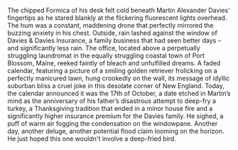The chipped Formica of his desk felt cold beneath Martin Alexander Davies' fingertips as he stared blankly at the flickering fluorescent lights overhead. The hum was a constant, maddening drone that perfectly mirrored the buzzing anxiety in his chest. Outside, rain lashed against the window of Davies & Davies Insurance, a family business that had seen better days – and significantly less rain. The office, located above a perpetually struggling laundromat in the equally struggling coastal town of Port Blossom, Maine, reeked faintly of bleach and unfulfilled dreams. A faded calendar, featuring a picture of a smiling golden retriever frolicking on a perfectly manicured lawn, hung crookedly on the wall, its message of idyllic suburban bliss a cruel joke in this desolate corner of New England. Today, the calendar announced it was the 17th of October, a date etched in Martin’s mind as the anniversary of his father’s disastrous attempt to deep-fry a turkey, a Thanksgiving tradition that ended in a minor house fire and a significantly higher insurance premium for the Davies family. He sighed, a puff of warm air fogging the condensation on the windowpane. Another day, another deluge, another potential flood claim looming on the horizon. He just hoped this one wouldn't involve a deep-fried bird.

